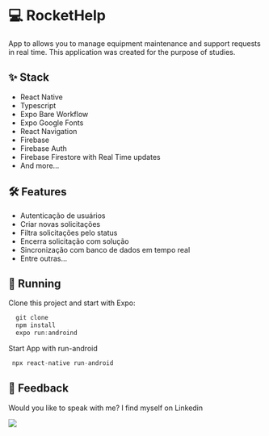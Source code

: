 
# ****💻 RocketHelp****

 App to allows you to manage equipment maintenance and support requests in real time. This application was created for the purpose of studies.
 
## ****✨ Stack****

- React Native
- Typescript
- Expo Bare Workflow
- Expo Google Fonts
- React Navigation
- Firebase
- Firebase Auth
- Firebase Firestore with Real Time updates
- And more...


## **🛠️ Features**

- Autenticação de usuários
- Criar novas solicitações
- Filtra solicitações pelo status
- Encerra solicitação com solução
- Sincronização com banco de dados em tempo real
- Entre outras...

## 🔧 ****Running****

Clone this project and start with Expo:

```jsx
  git clone
  npm install
  expo run:androind
```
Start App with run-android
```jsx
 npx react-native run-android
```
## ****📄 Feedback****

Would you like to speak with me? I find myself on Linkedin <br>

  <a href="https://www.linkedin.com/in/victor-avila-ciechovicz-55a172106/" target="_blank"><img src="https://img.shields.io/badge/linkedin-%230077B5.svg?style=for-the-badge&logo=linkedin&logoColor=white" target="_blank"></a> 